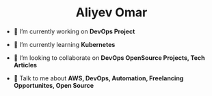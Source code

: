 <h1 align="center">Aliyev Omar</h1>





- 🔭 I’m currently working on **DevOps Project**

- 🌱 I’m currently learning **Kubernetes**

- 👯 I’m looking to collaborate on **DevOps OpenSource Projects, Tech Articles**

- 💬 Talk to me about **AWS, DevOps, Automation, Freelancing Opportunites, Open Source**


<br><br><br>

